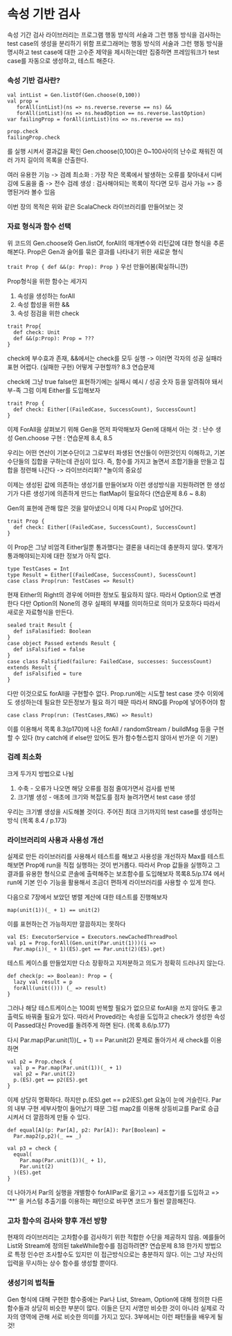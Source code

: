  # 속성 기반 검사
 
 속성 기간 검사 라이브러리는 프로그램 행동 방식의 서술과 그런 행동 방식을 검사하는 test case의 생성을 분리하기 위함
 프로그래머는 행동 방식의 서술과 그런 행동 방식을 명시하고 test case에 대한 고수준 제약을 제시하는데만 집중하면 프레임워크가 test case를 자동으로 생성하고, 테스트 해준다.
 
 ### 속성 기반 검사란?
 
 ```
 val intList = Gen.listOf(Gen.choose(0,100))
 val prop = 
    forAll(intList)(ns => ns.reverse.reverse == ns) &&
    forAll(intList)(ns => ns.headOption == ns.reverse.lastOption)
var failingProp = forAll(intList)(ns => ns.reverse == ns)
```
```
prop.check
failingProp.check
```
를 실행 시켜서 결과값을 확인
Gen.choose(0,100)은 0~100사이의 난수로 채워진 여러 가지 길이의 목록을 산출한다.

여러 유용한 기능
-> 검례 최소화 : 가장 작은 목록에서 발생하는 오류를 찾아내서 디버깅에 도움을 줌
-> 전수 검례 생성 : 검사해야되는 목록이 작다면 모두 검사 가능 => 증명된거라 볼수 있음

이번 장의 목적은 위와 같은 ScalaCheck 라이브러리를 만들어보는 것

### 자료 형식과 함수 선택

위 코드의 Gen.choose와 Gen.listOf, forAll의 매개변수와 리턴값에 대한 형식을 추론해본다.
Prop은 Gen과 술어를 묶은 결과를 나타내기 위한 새로운 형식

```trait Prop { def &&(p: Prop): Prop }```
우선 만들어봄(확실하니깐)

Prop형식을 위한 함수는 세가지
1. 속성을 생성하는 forAll
2. 속성 합성을 위한 &&
3. 속성 점검을 위한 check
```
trait Prop{
  def check: Unit
  def &&(p:Prop): Prop = ???
}
```

check에 부수효과 존재, &&에서는 check를 모두 실행 -> 이러면 각자의 성공 실패라 표현 어렵다. (실패한 구현)
어떻게 구현할까? 8.3 연습문제

check에 그냥 true false만 표현하기에는 실패시 예시 / 성공 숫자 등을 알려줘야 돼서 부-족
그럼 이제 Either를 도입해보자
```
trait Prop {
  def check: Either[(FailedCase, SuccessCount), SuccessCount]
}
```

이제 ForAll을 살펴보기 위해 Gen을 먼저 파악해보자
Gen에 대해서 아는 것 : 난수 생성
Gen.choose 구현 : 연습문제 8.4, 8.5

우리는 어떤 연산이 기본수단이고 그로부터 파생된 연산들이 어떤것인지 이해하고, 기본수단들의 집합을 구하는데 관심이 있다.
즉, 함수를 가지고 놀면서 조합기들을 만들고 집합을 정련해 나간다 -> 라이브러리화?
*놀이의 중요성

이제는 생성된 값에 의존하는 생성기를 만들어보자
이런 생성방식을 지원하려면 한 생성기가 다른 생성기에 의존하게 만드는 flatMap이 필요하다 (연습문제 8.6 ~ 8.8)

Gen의 표현에 관해 많은 것을 알아냈으니 이제 다시 Prop로 넘어간다.
```
trait Prop {
  def check: Either[(FailedCase, SuccessCount), SuccessCount]
}
```
이 Prop은 그냥 비엄격 Either일뿐 통과했다는 결론을 내리는데 충분하지 않다. 몇개가 통과해야되는지에 대한 정보가 아직 없다.
```
type TestCases = Int
type Result = Either[(FailedCase, SuccessCount), SucessCount]
case class Prop(run: TestCases => Result)
```
현재 Either의 Right의 경우에 어떠한 정보도 필요하지 않다. 따라서 Option으로 변경한다
다만 Option의 None의 경우 실패의 부재를 의미하므로 의미가 모호하다 따라서 새로운 자료형식을 만든다.
```
sealed trait Result {
  def isFalasified: Boolean
}
case object Passed extends Result {
  def isFalsified = false
}
case class Falsified(failure: FailedCase, successes: SuccessCount) extends Result {
  def isFalsified = ture
}
```
다만 이것으로도 forAll을 구현할수 없다.
Prop.run에는 시도할 test case 갯수 이외에도 생성하는데 필요한 모든정보가 필요 하기 때문
따라서 RNG를 Prop에 넣어주어야 함
```
case class Prop(run: (TestCases,RNG) => Result)
```
이를 이용해서 목록 8.3(p170)에 나온 forAll / randomStream / buildMsg 등을 구현할 수 있다
(try catch에 if else만 있어도 뭔가 함수형스럽지 않아서 반가운 이 기분)

### 검례 최소화
크게 두가지 방법으로 나뉨
1. 수축 - 오류가 나오면 해당 오류를 점점 줄여가면서 검사를 반복
2. 크기별 생성 - 애초에 크기와 복잡도를 점차 늘려가면서 test case 생성

우리는 크기별 생성을 시도해볼 것이다.
주어진 최대 크기까지의 test case를 생성하는 방식 (목록 8.4 / p.173)

### 라이브러리의 사용과 사용성 개선

실제로 만든 라이브러리를 사용해서 테스트를 해보고 사용성을 개선하자
Max를 테스트 해보면 Prop에 run을 직접 실행하는 것이 번거롭다.
따라서 Prop 값들을 실행하고 그 결과를 유용한 형식으로 콘솔에 출력해주는 보조함수를 도입해보자
목록8.5/p.174 에서 run에 기본 인수 기능을 활용해서 조금더 편하게 라이브러리를 사용할 수 있게 한다.

다음으로 7장에서 보았던 병렬 계산에 대한 테스트를 진행해보자
```
map(unit(1))(_ + 1) == unit(2)
```
이를 표현하는건 가능하지만 깔끔하지는 못하다
```
val ES: ExecutorService = Executors.newCachedThreadPool
val p1 = Prop.forAll(Gen.unit(Par.unit(1)))(i => 
  Par.map(i)(_ + 1)(ES).get == Par.unit(2)(ES).get)
```
테스트 케이스를 만들었지만 다소 장황하고 지저분하고 의도가 정확히 드러나지 않는다.
```
def check(p: => Boolean): Prop = {
  lazy val result = p
  forAll(unit(())) (_ => result)
}
```
그러나 해당 테스트케이스는 100회 반복할 필요가 없으므로 forAll을 쓰지 않아도 좋고 출력도 바꿔줄 필요가 있다.
따라서 Proved라는 속성을 도입하고 check가 생성한 속성이 Passed대신 Proved를 돌려주게 하면 된다. (목록 8.6/p.177)

다시 Par.map(Par.unit(1))(_ + 1) == Par.unit(2) 문제로 돌아가서 새 check를 이용하면
```
val p2 = Prop.check {
  val p = Par.map(Par.unit(1))(_ + 1)
  val p2 = Par.unit(2)
  p.(ES).get == p2(ES).get
}
```
이제 상당히 명확하다. 하지만 p.(ES).get == p2(ES).get 요놈이 눈에 거슬린다. Par의 내부 구현 세부사항이 들어났기 때문
그럼 map2를 이용해 상등비교를 Par로 승급 시켜서 더 깔끔하게 만들 수 있다.
```
def equal[A](p: Par[A], p2: Par[A]): Par[Boolean] =
  Par.map2(p,p2)(_ == _)
  
val p3 = check {
  equal(
    Par.map(Par.unit(1))(_ + 1),
    Par.unit(2)
  )(ES).get
}
```
더 나아가서 Par의 실행을 개별함수 forAllPar로 옮기고 => 새조합기를 도입하고 => '**' 을 커스텀 추출기를 이용하는 패턴으로 바꾸면 코드가 훨씬 깔끔해진다.

### 고차 함수의 검사와 향후 개선 방향

현재의 라이브러리는 고차함수를 검사하기 위한 적합한 수단을 제공하지 않음.
예를들어 List와 Stream에 정의된 takeWhile함수를 점검하려면? 연습문제 8.18
한가지 방법으로 특정 인수만 조사할수도 있지만 이 접근방식으로는 충분하지 않다.
이는 그냥 자신의 입력을 무시하는 상수 함수를 생성할 뿐이다.

### 생성기의 법칙들
Gen 형식에 대해 구현한 함수중에는 Par나 List, Stream, Option에 대해 정의한 다른 함수들과 상당히 비슷한 부분이 많다.
이들은 단지 서명만 비슷한 것이 아니라 실제로 각자의 영역에 관해 서로 비슷한 의미를 가지고 있다.
3부에서는 이런 패턴들을 배우게 될것!

